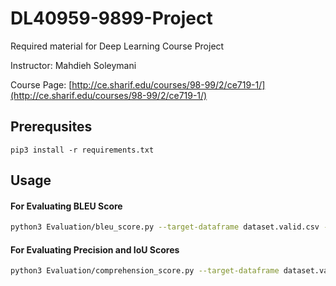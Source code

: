 # DL40959-9899-Project

Required material for Deep Learning Course Project

Instructor: Mahdieh Soleymani

Course Page: [http://ce.sharif.edu/courses/98-99/2/ce719-1/](http://ce.sharif.edu/courses/98-99/2/ce719-1/)

## Prerequsites

```
pip3 install -r requirements.txt
```

## Usage

#### For Evaluating BLEU Score
```bash
python3 Evaluation/bleu_score.py --target-dataframe dataset.valid.csv --predicted-captions sentences.txt --ngram 1
```

#### For Evaluating Precision and IoU Scores

```bash
python3 Evaluation/comprehension_score.py --target-dataframe dataset.valid.csv --predicted-boxes boxes.txt
```

